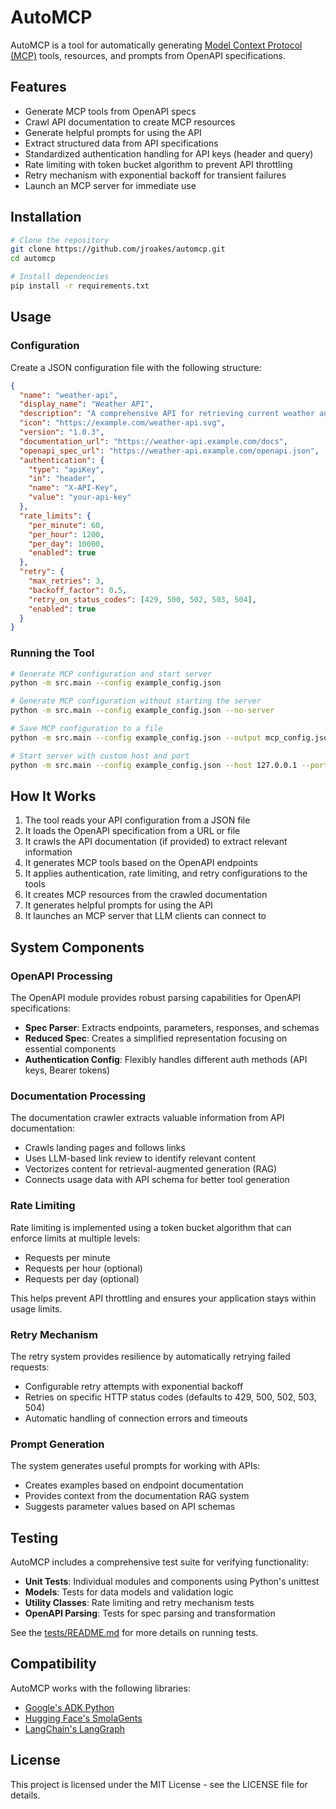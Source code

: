 # AutoMCP

AutoMCP is a tool for automatically generating [Model Context Protocol (MCP)](https://github.com/modelcontextprotocol/mcp) tools, resources, and prompts from OpenAPI specifications.

## Features

- Generate MCP tools from OpenAPI specs
- Crawl API documentation to create MCP resources
- Generate helpful prompts for using the API
- Extract structured data from API specifications
- Standardized authentication handling for API keys (header and query)
- Rate limiting with token bucket algorithm to prevent API throttling
- Retry mechanism with exponential backoff for transient failures
- Launch an MCP server for immediate use

## Installation

```bash
# Clone the repository
git clone https://github.com/jroakes/automcp.git
cd automcp

# Install dependencies
pip install -r requirements.txt
```

## Usage

### Configuration

Create a JSON configuration file with the following structure:

```json
{
  "name": "weather-api",
  "display_name": "Weather API",
  "description": "A comprehensive API for retrieving current weather and forecasts",
  "icon": "https://example.com/weather-api.svg",
  "version": "1.0.3",
  "documentation_url": "https://weather-api.example.com/docs",
  "openapi_spec_url": "https://weather-api.example.com/openapi.json",
  "authentication": {
    "type": "apiKey",
    "in": "header",
    "name": "X-API-Key",
    "value": "your-api-key"
  },
  "rate_limits": {
    "per_minute": 60,
    "per_hour": 1200,
    "per_day": 10000,
    "enabled": true
  },
  "retry": {
    "max_retries": 3,
    "backoff_factor": 0.5,
    "retry_on_status_codes": [429, 500, 502, 503, 504],
    "enabled": true
  }
}
```

### Running the Tool

```bash
# Generate MCP configuration and start server
python -m src.main --config example_config.json

# Generate MCP configuration without starting the server
python -m src.main --config example_config.json --no-server

# Save MCP configuration to a file
python -m src.main --config example_config.json --output mcp_config.json --no-server

# Start server with custom host and port
python -m src.main --config example_config.json --host 127.0.0.1 --port 9000
```

## How It Works

1. The tool reads your API configuration from a JSON file
2. It loads the OpenAPI specification from a URL or file
3. It crawls the API documentation (if provided) to extract relevant information
4. It generates MCP tools based on the OpenAPI endpoints
5. It applies authentication, rate limiting, and retry configurations to the tools
6. It creates MCP resources from the crawled documentation
7. It generates helpful prompts for using the API
8. It launches an MCP server that LLM clients can connect to

## System Components

### OpenAPI Processing

The OpenAPI module provides robust parsing capabilities for OpenAPI specifications:

- **Spec Parser**: Extracts endpoints, parameters, responses, and schemas
- **Reduced Spec**: Creates a simplified representation focusing on essential components
- **Authentication Config**: Flexibly handles different auth methods (API keys, Bearer tokens)

### Documentation Processing

The documentation crawler extracts valuable information from API documentation:

- Crawls landing pages and follows links
- Uses LLM-based link review to identify relevant content
- Vectorizes content for retrieval-augmented generation (RAG)
- Connects usage data with API schema for better tool generation

### Rate Limiting

Rate limiting is implemented using a token bucket algorithm that can enforce limits at multiple levels:

- Requests per minute
- Requests per hour (optional)
- Requests per day (optional)

This helps prevent API throttling and ensures your application stays within usage limits.

### Retry Mechanism

The retry system provides resilience by automatically retrying failed requests:

- Configurable retry attempts with exponential backoff
- Retries on specific HTTP status codes (defaults to 429, 500, 502, 503, 504)
- Automatic handling of connection errors and timeouts

### Prompt Generation

The system generates useful prompts for working with APIs:

- Creates examples based on endpoint documentation
- Provides context from the documentation RAG system
- Suggests parameter values based on API schemas

## Testing

AutoMCP includes a comprehensive test suite for verifying functionality:

- **Unit Tests**: Individual modules and components using Python's unittest
- **Models**: Tests for data models and validation logic
- **Utility Classes**: Rate limiting and retry mechanism tests
- **OpenAPI Parsing**: Tests for spec parsing and transformation

See the [tests/README.md](tests/README.md) for more details on running tests.

## Compatibility

AutoMCP works with the following libraries:

- [Google's ADK Python](https://github.com/google/adk-python)
- [Hugging Face's SmolaGents](https://huggingface.co/docs/smolagents/index)
- [LangChain's LangGraph](https://www.langchain.com/langgraph)

## License

This project is licensed under the MIT License - see the LICENSE file for details.